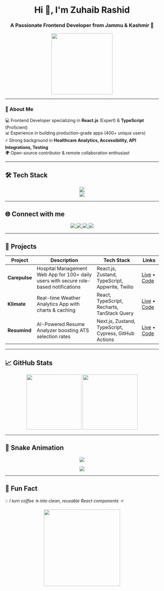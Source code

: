 <h1 align="center">Hi 👋, I'm Zuhaib Rashid</h1>
<h3 align="center">A Passionate Frontend Developer from Jammu & Kashmir 🚀</h3>

<p align="center">
  <img src="https://media.giphy.com/media/v1.Y2lkPTc5MGI3NjExOTYxOGNjNzM2NjZmN2YzZjljY2EzZjkxYzkxOGFmMmE2ZjZlZDc5MyZjdD1n/VbnUQpnihPSIgIXuZv/giphy.gif" width="200"/>
</p>

---

### 🚀 About Me  
💻 Frontend Developer specializing in **React.js** (Expert) & **TypeScript** (Proficient)  
📊 Experience in building production-grade apps (400+ unique users)  
⚡ Strong background in **Healthcare Analytics, Accessibility, API Integrations, Testing**  
🌍 Open-source contributor & remote collaboration enthusiast  

---

## 🛠 Tech Stack

<p align="center">
  <!-- Languages -->
  <img src="https://skillicons.dev/icons?i=html,css,js,ts,react,nextjs,redux,tailwind,graphql,sass,vite,webpack" />
  <br/>
  <!-- Tools -->
  <img src="https://skillicons.dev/icons?i=git,github,vercel,netlify,figma,postman" />
</p>

---

## 🌐 Connect with me

<p align="center">
  <a href="https://www.linkedin.com/in/zuhaib-rashid-661345318/" target="_blank">
    <img src="https://img.shields.io/badge/LinkedIn-0077B5?style=for-the-badge&logo=linkedin&logoColor=white" />
  </a>
  <a href="https://github.com/Zuhaib-dev" target="_blank">
    <img src="https://img.shields.io/badge/GitHub-100000?style=for-the-badge&logo=github&logoColor=white" />
  </a>
  <a href="https://x.com/xuhaibx9" target="_blank">
    <img src="https://img.shields.io/badge/Twitter-1DA1F2?style=for-the-badge&logo=twitter&logoColor=white" />
  </a>
  <a href="https://zuhaib-portfolio-tau.vercel.app/" target="_blank">
    <img src="https://img.shields.io/badge/Portfolio-FF7139?style=for-the-badge&logo=firefox&logoColor=white" />
  </a>
</p>

---

## 📌 Projects

| Project | Description | Tech Stack | Links |
|---------|-------------|------------|-------|
| **Carepulse** | Hospital Management Web App for 100+ daily users with secure role-based notifications | React.js, Zustand, TypeScript, Appwrite, Twilio | [Live](https://hms-seven-green.vercel.app/) • [Code](https://github.com/Zuhaib-dev/Carepulse-HMS) |
| **Klimate** | Real-time Weather Analytics App with charts & caching | React, TypeScript, Recharts, TanStack Query | [Live](https://kilamate.netlify.app/) • [Code](https://github.com/Zuhaib-dev/Klimate-WeatherApp) |
| **Resumind** | AI-Powered Resume Analyzer boosting ATS selection rates | Next.js, Zustand, TypeScript, Cypress, GitHub Actions | [Live](https://resumind-ebon.vercel.app/) • [Code](https://github.com/Zuhaib-dev/Resumind) |

---

## 📈 GitHub Stats

<p align="center">
  <img src="https://github-readme-stats.vercel.app/api?username=Zuhaib-dev&show_icons=true&theme=tokyonight" height="180em"/>
  <img src="https://github-readme-stats.vercel.app/api/top-langs/?username=Zuhaib-dev&layout=compact&theme=tokyonight" height="180em"/>
</p>

---

## 🐍 Snake Animation
<p align="center">
  <img src="https://github.com/Zuhaib-dev/Zuhaib-dev/blob/output/github-contribution-grid-snake.svg" />
</p>
<p align="center">
  <img src="https://github.com/Zuhaib-dev/Zuhaib-dev/blob/main/dist/github-contribution-grid-snake.svg" />
</p>


---

## 🎯 Fun Fact
💡 *I turn coffee ☕ into clean, reusable React components ⚛️*

<p align="center">
  <img src="https://media.giphy.com/media/du3J3cXyzhj75IOgvA/giphy.gif" width="250"/>
</p>
